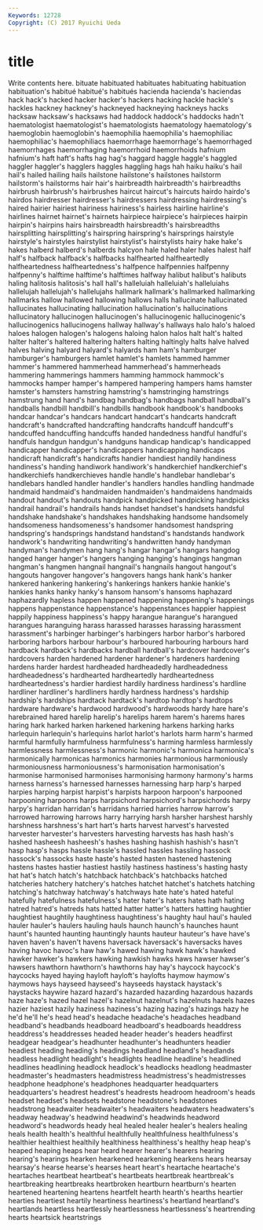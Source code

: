 ```yaml
---
Keywords: 12728 
Copyright: (C) 2017 Ryuichi Ueda
---
```


# title

Write contents here.
bituate habituated habituates habituating
habituation habituation's habitué habitué's habitués hacienda hacienda's haciendas hack hack's
hacked hacker hacker's hackers hacking hackle hackle's hackles hackney hackney's
hackneyed hackneying hackneys hacks hacksaw hacksaw's hacksaws had haddock haddock's
haddocks hadn't haematologist haematologist's haematologists haematology haematology's haemoglobin haemoglobin's haemophilia
haemophilia's haemophiliac haemophiliac's haemophiliacs haemorrhage haemorrhage's haemorrhaged haemorrhages haemorrhaging haemorrhoid
haemorrhoids hafnium hafnium's haft haft's hafts hag hag's haggard haggle
haggle's haggled haggler haggler's hagglers haggles haggling hags hah haiku
haiku's hail hail's hailed hailing hails hailstone hailstone's hailstones hailstorm
hailstorm's hailstorms hair hair's hairbreadth hairbreadth's hairbreadths hairbrush hairbrush's hairbrushes
haircut haircut's haircuts hairdo hairdo's hairdos hairdresser hairdresser's hairdressers hairdressing
hairdressing's haired hairier hairiest hairiness hairiness's hairless hairline hairline's hairlines
hairnet hairnet's hairnets hairpiece hairpiece's hairpieces hairpin hairpin's hairpins hairs
hairsbreadth hairsbreadth's hairsbreadths hairsplitting hairsplitting's hairspring hairspring's hairsprings hairstyle hairstyle's
hairstyles hairstylist hairstylist's hairstylists hairy hake hake's hakes halberd halberd's
halberds halcyon hale haled haler hales halest half half's halfback
halfback's halfbacks halfhearted halfheartedly halfheartedness halfheartedness's halfpence halfpennies halfpenny halfpenny's
halftime halftime's halftimes halfway halibut halibut's halibuts haling halitosis halitosis's
hall hall's halleluiah halleluiah's halleluiahs hallelujah hallelujah's hallelujahs hallmark hallmark's
hallmarked hallmarking hallmarks hallow hallowed hallowing hallows halls hallucinate hallucinated
hallucinates hallucinating hallucination hallucination's hallucinations hallucinatory hallucinogen hallucinogen's hallucinogenic hallucinogenic's
hallucinogenics hallucinogens hallway hallway's hallways halo halo's haloed haloes halogen
halogen's halogens haloing halon halos halt halt's halted halter halter's
haltered haltering halters halting haltingly halts halve halved halves halving
halyard halyard's halyards ham ham's hamburger hamburger's hamburgers hamlet hamlet's
hamlets hammed hammer hammer's hammered hammerhead hammerhead's hammerheads hammering hammerings
hammers hamming hammock hammock's hammocks hamper hamper's hampered hampering hampers
hams hamster hamster's hamsters hamstring hamstring's hamstringing hamstrings hamstrung hand
hand's handbag handbag's handbags handball handball's handballs handbill handbill's handbills
handbook handbook's handbooks handcar handcar's handcars handcart handcart's handcarts handcraft
handcraft's handcrafted handcrafting handcrafts handcuff handcuff's handcuffed handcuffing handcuffs handed
handedness handful handful's handfuls handgun handgun's handguns handicap handicap's handicapped
handicapper handicapper's handicappers handicapping handicaps handicraft handicraft's handicrafts handier handiest
handily handiness handiness's handing handiwork handiwork's handkerchief handkerchief's handkerchiefs handkerchieves
handle handle's handlebar handlebar's handlebars handled handler handler's handlers handles
handling handmade handmaid handmaid's handmaiden handmaiden's handmaidens handmaids handout handout's
handouts handpick handpicked handpicking handpicks handrail handrail's handrails hands handset
handset's handsets handsful handshake handshake's handshakes handshaking handsome handsomely handsomeness
handsomeness's handsomer handsomest handspring handspring's handsprings handstand handstand's handstands handwork
handwork's handwriting handwriting's handwritten handy handyman handyman's handymen hang hang's
hangar hangar's hangars hangdog hanged hanger hanger's hangers hanging hanging's
hangings hangman hangman's hangmen hangnail hangnail's hangnails hangout hangout's hangouts
hangover hangover's hangovers hangs hank hank's hanker hankered hankering hankering's
hankerings hankers hankie hankie's hankies hanks hanky hanky's hansom hansom's
hansoms haphazard haphazardly hapless happen happened happening happening's happenings happens
happenstance happenstance's happenstances happier happiest happily happiness happiness's happy harangue
harangue's harangued harangues haranguing harass harassed harasses harassing harassment harassment's
harbinger harbinger's harbingers harbor harbor's harbored harboring harbors harbour harbour's
harboured harbouring harbours hard hardback hardback's hardbacks hardball hardball's hardcover
hardcover's hardcovers harden hardened hardener hardener's hardeners hardening hardens harder
hardest hardheaded hardheadedly hardheadedness hardheadedness's hardhearted hardheartedly hardheartedness hardheartedness's hardier
hardiest hardily hardiness hardiness's hardline hardliner hardliner's hardliners hardly hardness
hardness's hardship hardship's hardships hardtack hardtack's hardtop hardtop's hardtops hardware
hardware's hardwood hardwood's hardwoods hardy hare hare's harebrained hared harelip
harelip's harelips harem harem's harems hares haring hark harked harken
harkened harkening harkens harking harks harlequin harlequin's harlequins harlot harlot's
harlots harm harm's harmed harmful harmfully harmfulness harmfulness's harming harmless
harmlessly harmlessness harmlessness's harmonic harmonic's harmonica harmonica's harmonically harmonicas harmonics
harmonies harmonious harmoniously harmoniousness harmoniousness's harmonisation harmonisation's harmonise harmonised harmonises
harmonising harmony harmony's harms harness harness's harnessed harnesses harnessing harp
harp's harped harpies harping harpist harpist's harpists harpoon harpoon's harpooned
harpooning harpoons harps harpsichord harpsichord's harpsichords harpy harpy's harridan harridan's
harridans harried harries harrow harrow's harrowed harrowing harrows harry harrying
harsh harsher harshest harshly harshness harshness's hart hart's harts harvest
harvest's harvested harvester harvester's harvesters harvesting harvests has hash hash's
hashed hasheesh hasheesh's hashes hashing hashish hashish's hasn't hasp hasp's
hasps hassle hassle's hassled hassles hassling hassock hassock's hassocks haste
haste's hasted hasten hastened hastening hastens hastes hastier hastiest hastily
hastiness hastiness's hasting hasty hat hat's hatch hatch's hatchback hatchback's
hatchbacks hatched hatcheries hatchery hatchery's hatches hatchet hatchet's hatchets hatching
hatching's hatchway hatchway's hatchways hate hate's hated hateful hatefully hatefulness
hatefulness's hater hater's haters hates hath hating hatred hatred's hatreds
hats hatted hatter hatter's hatters hatting haughtier haughtiest haughtily haughtiness
haughtiness's haughty haul haul's hauled hauler hauler's haulers hauling hauls
haunch haunch's haunches haunt haunt's haunted haunting hauntingly haunts hauteur
hauteur's have have's haven haven's haven't havens haversack haversack's haversacks
haves having havoc havoc's haw haw's hawed hawing hawk hawk's
hawked hawker hawker's hawkers hawking hawkish hawks haws hawser hawser's
hawsers hawthorn hawthorn's hawthorns hay hay's haycock haycock's haycocks hayed
haying hayloft hayloft's haylofts haymow haymow's haymows hays hayseed hayseed's
hayseeds haystack haystack's haystacks haywire hazard hazard's hazarded hazarding hazardous
hazards haze haze's hazed hazel hazel's hazelnut hazelnut's hazelnuts hazels
hazes hazier haziest hazily haziness haziness's hazing hazing's hazings hazy
he he'd he'll he's head head's headache headache's headaches headband
headband's headbands headboard headboard's headboards headdress headdress's headdresses headed header
header's headers headfirst headgear headgear's headhunter headhunter's headhunters headier headiest
heading heading's headings headland headland's headlands headless headlight headlight's headlights
headline headline's headlined headlines headlining headlock headlock's headlocks headlong headmaster
headmaster's headmasters headmistress headmistress's headmistresses headphone headphone's headphones headquarter headquarters
headquarters's headrest headrest's headrests headroom headroom's heads headset headset's headsets
headstone headstone's headstones headstrong headwaiter headwaiter's headwaiters headwaters headwaters's headway
headway's headwind headwind's headwinds headword headword's headwords heady heal healed
healer healer's healers healing heals health health's healthful healthfully healthfulness
healthfulness's healthier healthiest healthily healthiness healthiness's healthy heap heap's heaped
heaping heaps hear heard hearer hearer's hearers hearing hearing's hearings
hearken hearkened hearkening hearkens hears hearsay hearsay's hearse hearse's hearses
heart heart's heartache heartache's heartaches heartbeat heartbeat's heartbeats heartbreak heartbreak's
heartbreaking heartbreaks heartbroken heartburn heartburn's hearten heartened heartening heartens heartfelt
hearth hearth's hearths heartier hearties heartiest heartily heartiness heartiness's heartland
heartland's heartlands heartless heartlessly heartlessness heartlessness's heartrending hearts heartsick heartstrings
